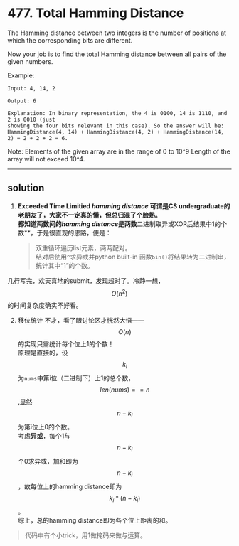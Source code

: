 # 477. Total Hamming Distance

The Hamming distance between two integers is the number of positions at which the corresponding bits are different.

Now your job is to find the total Hamming distance between all pairs of the given numbers.

Example:
```
Input: 4, 14, 2

Output: 6

Explanation: In binary representation, the 4 is 0100, 14 is 1110, and 2 is 0010 (just
showing the four bits relevant in this case). So the answer will be:
HammingDistance(4, 14) + HammingDistance(4, 2) + HammingDistance(14, 2) = 2 + 2 + 2 = 6.
```

Note:
Elements of the given array are in the range of 0 to 10^9
Length of the array will not exceed 10^4.

---
## solution
1. **Exceeded Time Limitied
*hamming distance* 可谓是CS undergraduate的老朋友了，大家不一定真的懂，但总归混了个脸熟。  
都知道两数间的*hamming distance*是两数**二进制取异或XOR后结果中1的个数**，于是很直观的思路，便是：  
    > 双重循环遍历list元素，两两配对。  
结对后使用`^`求异或并python built-in 函数`bin()`将结果转为二进制串，统计其中“1”的个数。

几行写完，欢天喜地的submit，发现超时了。冷静一想，$$O(n^2)$$的时间复杂度确实不好看。

2. 移位统计
不才，看了眼讨论区才恍然大悟——$$O(n)$$的实现只需统计每个位上1的个数！  
原理是直接的，设$$k_i$$为`nums`中第i位（二进制下）上1的总个数，$$len(nums)==n$$,显然$$n-k_i$$为第i位上0的个数。  
考虑**异或**，每个1与$$n-k_i$$个0求异或，加和即为$$n-k_i$$，故每位上的hamming distance即为$$k_i*(n-k_i)$$。  
综上，总的hamming distance即为各个位上距离的和。

> 代码中有个小trick，用1做掩码来做与运算。